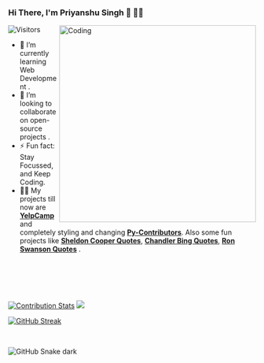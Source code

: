 ### Hi There, I'm Priyanshu Singh 👋 👨‍💻
![Visitors](https://visitor-badge.laobi.icu/badge?page_id=reveurguy.reveurguy)
<img align="right" alt="Coding" width="400" src="https://media.giphy.com/media/Y4ak9Ki2GZCbJxAnJD/giphy.gif">
</br>

<!--
**reveurguy/reveurguy** is a ✨ _special_ ✨ repository because its `README.md` (this file) appears on your GitHub profile.

Here are some ideas to get you started:

- 🔭 I’m currently working on ...
- 🌱 I’m currently learning ...
- 👯 I’m looking to collaborate on ...
- 🤔 I’m looking for help with ...
- 💬 Ask me about ...
- 📫 How to reach me: ...
- 😄 Pronouns: ...
- ⚡ Fun fact: ...
-->
- 🌱 I’m currently learning Web Development .
- 👯 I’m looking to collaborate on open-source projects .
- ⚡ Fun fact: Stay Focussed, and Keep Coding.
- 👨‍💻 My projects till now are [**YelpCamp**](https://ps-yelpcamp.herokuapp.com/) and completely styling and changing [**Py-Contributors**](https://py-contributors.github.io/). Also some fun projects like [**Sheldon Cooper Quotes**](https://reveurguy.github.io/Sheldon-Cooper-Quotes/), [**Chandler Bing Quotes**](https://reveurguy.github.io/Chandler-Bing-Quotes/), [**Ron Swanson Quotes**](https://reveurguy.github.io/Ron-Swanson-Quotes/) .

<!--[![Priyanshu's github stats](https://github-readme-stats.vercel.app/api?username=reveurguy)](https://github.com/reveurguy/github-readme-stats) -->

<br>
<br>
<br>
<br>


[![Contribution Stats](https://github-contribution-stats.vercel.app/api/?username=reveurguy)](https://github.com/reveurguy/github-contribution-stats/)
<img src="https://github-readme-stats.vercel.app/api?username=reveurguy&show_icons=true&theme=dark&count_private=true" />

[![GitHub Streak](https://github-readme-streak-stats.herokuapp.com?user=reveurguy&theme=monokai-metallian)](https://git.io/streak-stats)

<br>

![GitHub Snake dark](github-snake-dark.svg#gh-dark-mode-only)
